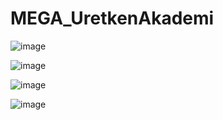 # MEGA_UretkenAkademi
![image](https://github.com/M-Guney/MEGA_UretkenAkademi/assets/129216053/41124f13-b82d-4a30-aef2-8b5d50f7ea5a)



![image](https://github.com/M-Guney/MEGA_UretkenAkademi/assets/129216053/b0dda5c8-b15f-4f1b-85c7-1d2d59223b11)


![image](https://github.com/M-Guney/MEGA_UretkenAkademi/assets/129216053/8bb4bb5b-8315-4b93-bef6-366454c25d57)

![image](https://github.com/M-Guney/MEGA_UretkenAkademi/assets/129216053/b43a9823-4087-4560-86f4-c57b7eba5616)

